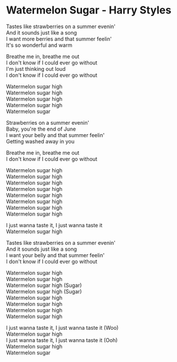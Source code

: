 # Watermelon Sugar - Harry Styles

Tastes like strawberries on a summer evenin'\
And it sounds just like a song\
I want more berries and that summer feelin'\
It's so wonderful and warm

Breathe me in, breathe me out\
I don't know if I could ever go without\
I'm just thinking out loud\
I don't know if I could ever go without

Watermelon sugar high\
Watermelon sugar high\
Watermelon sugar high\
Watermelon sugar high\
Watermelon sugar

Strawberries on a summer evenin'\
Baby, you're the end of June\
I want your belly and that summer feelin'\
Getting washed away in you

Breathe me in, breathe me out\
I don't know if I could ever go without

Watermelon sugar high\
Watermelon sugar high\
Watermelon sugar high\
Watermelon sugar high\
Watermelon sugar high\
Watermelon sugar high\
Watermelon sugar high\
Watermelon sugar high

I just wanna taste it, I just wanna taste it\
Watermelon sugar high

Tastes like strawberries on a summer evenin'\
And it sounds just like a song\
I want your belly and that summer feelin'\
I don't know if I could ever go without

Watermelon sugar high\
Watermelon sugar high\
Watermelon sugar high (Sugar)\
Watermelon sugar high (Sugar)\
Watermelon sugar high\
Watermelon sugar high\
Watermelon sugar high\
Watermelon sugar high

I just wanna taste it, I just wanna taste it (Woo)\
Watermelon sugar high\
I just wanna taste it, I just wanna taste it (Ooh)\
Watermelon sugar high\
Watermelon sugar